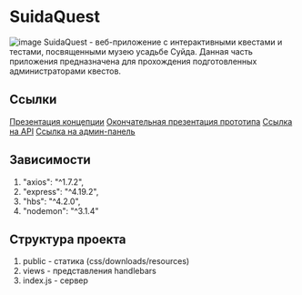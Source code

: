 # SuidaQuest
![image](https://github.com/user-attachments/assets/bee5e3b0-530d-4c0a-9f6f-d76983401d79)
SuidaQuest - веб-приложение с интерактивными квестами и тестами, посвященными музею усадьбе Суйда.
Данная часть приложения предназначена для прохождения подготовленных администраторами квестов.
## Ссылки
[Презентация концепции](https://www.figma.com/slides/rX31Y9RpngyhEuF7hVqHyN/%D0%9A%D0%BE%D0%BD%D1%86%D0%B5%D0%BF%D1%86%D0%B8%D1%8F-SuidaQuest?node-id=1-44&t=xdzZBHQvjxE4dOEb-1)
[Окончательная презентация прототипа](https://www.figma.com/slides/rjOSPAB7WLc4Zt52liulXy/%D0%9F%D1%80%D0%B5%D0%B7%D0%B5%D0%BD%D1%82%D0%B0%D1%86%D0%B8%D1%8F-SuidaQuest?node-id=1-44&t=jXcPm5yodfFcghzl-1)
[Ссылка на API](https://github.com/VictoriaGailitis/suidaQuestAPI)
[Ссылка на админ-панель](https://github.com/VictoriaGailitis/suidaQuestAdmin)
## Зависимости
1. "axios": "^1.7.2",
2. "express": "^4.19.2",
3. "hbs": "^4.2.0",
4. "nodemon": "^3.1.4"
## Структура проекта
1. public - статика (css/downloads/resources)
2. views - представления handlebars
3. index.js - сервер
